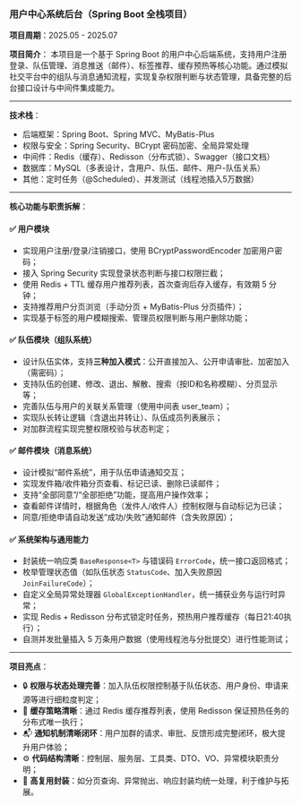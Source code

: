 ### 用户中心系统后台（Spring Boot 全栈项目）

**项目周期**：2025.05 - 2025.07      

**项目简介**：
本项目是一个基于 Spring Boot 的用户中心后端系统，支持用户注册登录、队伍管理、消息推送（邮件）、标签推荐、缓存预热等核心功能。通过模拟社交平台中的组队与消息通知流程，实现复杂权限判断与状态管理，具备完整的后台接口设计与中间件集成能力。

------

**技术栈**：

- 后端框架：Spring Boot、Spring MVC、MyBatis-Plus
- 权限与安全：Spring Security、BCrypt 密码加密、全局异常处理
- 中间件：Redis（缓存）、Redisson（分布式锁）、Swagger（接口文档）
- 数据库：MySQL（多表设计，含用户、队伍、邮件、用户-队伍关系）
- 其他：定时任务（@Scheduled）、并发测试（线程池插入5万数据）

------

**核心功能与职责拆解**：

#### ✅ 用户模块

- 实现用户注册/登录/注销接口，使用 BCryptPasswordEncoder 加密用户密码；
- 接入 Spring Security 实现登录状态判断与接口权限拦截；
- 使用 Redis + TTL 缓存用户推荐列表，首次查询后存入缓存，有效期 5 分钟；
- 支持推荐用户分页浏览（手动分页 + MyBatis-Plus 分页插件）；
- 实现基于标签的用户模糊搜索、管理员权限判断与用户删除功能；

#### ✅ 队伍模块（组队系统）

- 设计队伍实体，支持**三种加入模式**：公开直接加入、公开申请审批、加密加入（需密码）；
- 支持队伍的创建、修改、退出、解散、搜索（按ID和名称模糊）、分页显示等；
- 完善队伍与用户的关联关系管理（使用中间表 user_team）；
- 实现队长转让逻辑（含退出并转让）、队伍成员列表展示；
- 对加群流程实现完整权限校验与状态判定；

#### ✅ 邮件模块（消息系统）

- 设计模拟“邮件系统”，用于队伍申请通知交互；
- 实现发件箱/收件箱分页查看、标记已读、删除已读邮件；
- 支持“全部同意”/“全部拒绝”功能，提高用户操作效率；
- 查看邮件详情时，根据角色（发件人/收件人）控制权限与自动标记为已读；
- 同意/拒绝申请自动发送“成功/失败”通知邮件（含失败原因）；

#### ✅ 系统架构与通用能力

- 封装统一响应类 `BaseResponse<T>` 与错误码 `ErrorCode`，统一接口返回格式；
- 枚举管理状态值（如队伍状态 `StatusCode`、加入失败原因 `JoinFailureCode`）；
- 自定义全局异常处理器 `GlobalExceptionHandler`，统一捕获业务与运行时异常；
- 实现 Redis + Redisson 分布式锁定时任务，预热用户推荐缓存（每日21:40执行）；
- 自测并发批量插入 5 万条用户数据（使用线程池与分批提交）进行性能测试；

------

**项目亮点**：

- 🔒 **权限与状态处理完善**：加入队伍权限控制基于队伍状态、用户身份、申请来源等进行细粒度判定；
- 🚀 **缓存策略清晰**：通过 Redis 缓存推荐列表，使用 Redisson 保证预热任务的分布式唯一执行；
- 📬 **通知机制清晰闭环**：用户加群的请求、审批、反馈形成完整闭环，极大提升用户体验；
- ⚙ **代码结构清晰**：控制层、服务层、工具类、DTO、VO、异常模块职责分明；
- 🧩 **高复用封装**：如分页查询、异常抛出、响应封装均统一处理，利于维护与拓展。